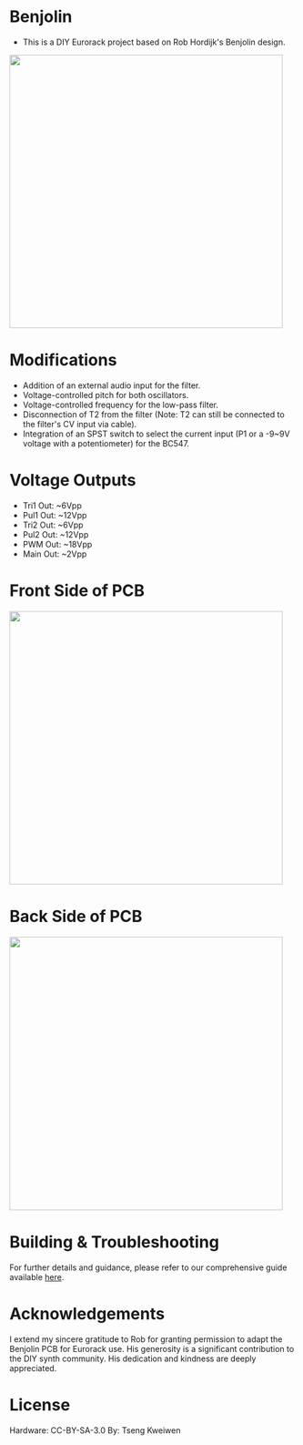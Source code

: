 # Benjolin
* This is a DIY Eurorack project based on Rob Hordijk's Benjolin design.

<img src="https://cloud.githubusercontent.com/assets/15021145/25553005/d3c58190-2cda-11e7-86a0-99eca499a703.JPG" width="480">

# Modifications
* Addition of an external audio input for the filter.
* Voltage-controlled pitch for both oscillators.
* Voltage-controlled frequency for the low-pass filter.
* Disconnection of T2 from the filter (Note: T2 can still be connected to the filter's CV input via cable).
* Integration of an SPST switch to select the current input (P1 or a -9~9V voltage with a potentiometer) for the BC547.

# Voltage Outputs
* Tri1 Out: ~6Vpp
* Pul1 Out: ~12Vpp
* Tri2 Out: ~6Vpp
* Pul2 Out: ~12Vpp
* PWM Out: ~18Vpp
* Main Out: ~2Vpp

# Front Side of PCB 
<img src="https://cloud.githubusercontent.com/assets/15021145/25553008/ec268f5e-2cda-11e7-9e3f-ba969d126c5f.png" width="480">

# Back Side of PCB
<img src="https://cloud.githubusercontent.com/assets/15021145/25553009/ec29c958-2cda-11e7-9693-ededf0ead895.png" width="480">

# Building & Troubleshooting
For further details and guidance, please refer to our comprehensive guide available [here](https://github.com/kweiwen/benjolin/wiki).

# Acknowledgements
I extend my sincere gratitude to Rob for granting permission to adapt the Benjolin PCB for Eurorack use. His generosity is a significant contribution to the DIY synth community. His dedication and kindness are deeply appreciated.

# License
Hardware: CC-BY-SA-3.0
By: Tseng Kweiwen
